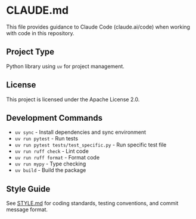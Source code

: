 <!-- Copyright 2025 The Milton Hirsch Institute, B.V.
     SPDX-License-Identifier: Apache-2.0
-->

# CLAUDE.md

This file provides guidance to Claude Code (claude.ai/code) when working with code in this
repository.

## Project Type

Python library using `uv` for project management.

## License

This project is licensed under the Apache License 2.0.

## Development Commands

- `uv sync` - Install dependencies and sync environment
- `uv run pytest` - Run tests
- `uv run pytest tests/test_specific.py` - Run specific test file
- `uv run ruff check` - Lint code
- `uv run ruff format` - Format code
- `uv run mypy` - Type checking
- `uv build` - Build the package

## Style Guide

See [STYLE.md](STYLE.md) for coding standards, testing conventions, and commit message format.
